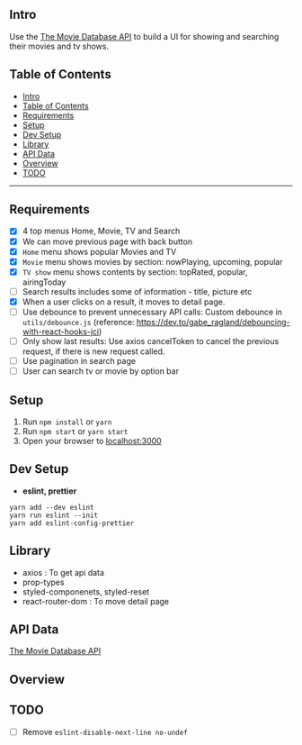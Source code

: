 ## Intro

Use the [The Movie Database API](https://developers.themoviedb.org/3/getting-started/introduction) to build a UI for showing and searching their movies and tv shows.

## Table of Contents

- [Intro](#intro)
- [Table of Contents](#table-of-contents)
- [Requirements](#requirements)
- [Setup](#setup)
- [Dev Setup](#dev-setup)
- [Library](#library)
- [API Data](#api-data)
- [Overview](#overview)
- [TODO](#todo)

---

## Requirements

- [x] 4 top menus Home, Movie, TV and Search
- [x] We can move previous page with back button
- [x] `Home` menu shows popular Movies and TV
- [x] `Movie` menu shows movies by section: nowPlaying, upcoming, popular
- [x] `TV show` menu shows contents by section: topRated, popular, airingToday
- [ ] Search results includes some of information - title, picture etc
- [x] When a user clicks on a result, it moves to detail page.
- [ ] Use debounce to prevent unnecessary API calls: Custom debounce in `utils/debounce.js` (reference: https://dev.to/gabe_ragland/debouncing-with-react-hooks-jci)
- [ ] Only show last results: Use axios cancelToken to cancel the previous request, if there is new request called.
- [ ] Use pagination in search page
- [ ] User can search tv or movie by option bar

## Setup

1. Run `npm install` or `yarn`
2. Run `npm start` or `yarn start`
3. Open your browser to [localhost:3000](http://localhost:3000)

## Dev Setup

- **eslint, prettier**

```
yarn add --dev eslint
yarn run eslint --init
yarn add eslint-config-prettier
```

## Library

- axios : To get api data
- prop-types
- styled-componenets, styled-reset
- react-router-dom : To move detail page

## API Data

[The Movie Database API](https://developers.themoviedb.org/3/getting-started/introduction)

## Overview

## TODO

- [ ] Remove `eslint-disable-next-line no-undef`
